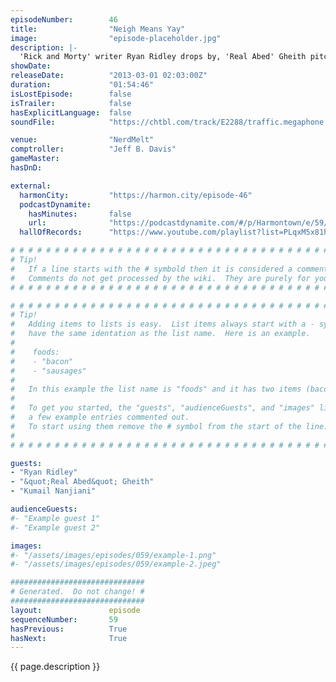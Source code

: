 ```yaml
---
episodeNumber:        46
title:                "Neigh Means Yay"
image:                "episode-placeholder.jpg"
description: |-
  'Rick and Morty' writer Ryan Ridley drops by, 'Real Abed' Gheith pitches his insane restuarant and Kumail Nanjiani reveals secrets to brown acting. In D&D: the party climbs into a hole.
showDate:             
releaseDate:          "2013-03-01 02:03:00Z"
duration:             "01:54:46"
isLostEpisode:        false
isTrailer:            false
hasExplicitLanguage:  false
soundFile:            "https://chtbl.com/track/E2288/traffic.megaphone.fm/STA8748679485.mp3?updated=1554494005"

venue:                "NerdMelt"
comptroller:          "Jeff B. Davis"
gameMaster:           
hasDnD:               

external:
  harmonCity:         "https://harmon.city/episode-46"
  podcastDynamite:
    hasMinutes:       false
    url:              "https://podcastdynamite.com/#/p/Harmontown/e/59/46"
  hallOfRecords:      "https://www.youtube.com/playlist?list=PLqxM5x81hNOYb1FGdRuDovmy6n2uJTNj7"

# # # # # # # # # # # # # # # # # # # # # # # # # # # # # # # # # # # # # # # # # # # # #
# Tip!
#   If a line starts with the # symbold then it is considered a comment.
#   Comments do not get processed by the wiki.  They are purely for your information.
# # # # # # # # # # # # # # # # # # # # # # # # # # # # # # # # # # # # # # # # # # # # #

# # # # # # # # # # # # # # # # # # # # # # # # # # # # # # # # # # # # # # # # # # # # #
# Tip!
#   Adding items to lists is easy.  List items always start with a - symbol and have
#   have the same identation as the list name.  Here is an example.
#
#    foods:
#    - "bacon"
#    - "sausages"
#
#   In this example the list name is "foods" and it has two items (bacon, and sausages).
#
#   To get you started, the "guests", "audienceGuests", and "images" lists below have
#   a few example entries commented out.
#   To start using them remove the # symbol from the start of the line.
#
# # # # # # # # # # # # # # # # # # # # # # # # # # # # # # # # # # # # # # # # # # # # #

guests:
- "Ryan Ridley"
- "&quot;Real Abed&quot; Gheith"
- "Kumail Nanjiani"

audienceGuests:
#- "Example guest 1"
#- "Example guest 2"

images:
#- "/assets/images/episodes/059/example-1.png"
#- "/assets/images/episodes/059/example-2.jpeg"

##############################
# Generated.  Do not change! #
##############################
layout:               episode
sequenceNumber:       59
hasPrevious:          True
hasNext:              True
---
```


<!-- The episode description will be rendered here -->
{{ page.description }}

<!-- Add your content BELOW here -->
<!-- vvvvvvvvvvvvvvvvvvvvvvvvvvv -->




<!-- ^^^^^^^^^^^^^^^^^^^^^^^^^^^ -->
<!-- Add your content ABOVE here -->

<!-- The episode gallery will be rendered here -->